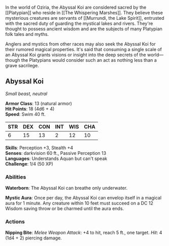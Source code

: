 In the world of Oziria, the Abyssal Koi are considered sacred by the [[Platypian]] who reside in [[The Whispering Marshes]]. They believe these mysterious creatures are servants of [[Murrundi, the Lake Spirit]], entrusted with the sacred duty of guarding the mystical lakes and rivers. They're thought to possess ancient wisdom and are the subjects of many Platypian folk tales and myths.

Anglers and mystics from other races may also seek the Abyssal Koi for their rumored magical properties. It's said that consuming a single scale of an Abyssal Koi grants visions or insight into the deep secrets of the world—though the Platypians would consider such an act as nothing less than a grave sacrilege.

## Abyssal Koi

_Small beast, neutral_

**Armor Class**: 13 (natural armor)  
**Hit Points**: 18 (4d6 + 4)  
**Speed**: Swim 40 ft.

|STR|DEX|CON|INT|WIS|CHA|
|---|---|---|---|---|---|
|6|15|13|2|12|10|

**Skills**: Perception +3, Stealth +4  
**Senses**: darkvision 60 ft., Passive Perception 13  
**Languages**: Understands Aquan but can't speak  
**Challenge**: 1/4 (50 XP)

### Abilities

**Waterborn**: The Abyssal Koi can breathe only underwater.

**Mystic Aura**: Once per day, the Abyssal Koi can envelop itself in a magical aura for 1 minute. Any creature within 10 feet must succeed on a DC 12 Wisdom saving throw or be charmed until the aura ends.

### Actions

**Nipping Bite**: _Melee Weapon Attack_: +4 to hit, reach 5 ft., one target. _Hit_: 4 (1d4 + 2) piercing damage.